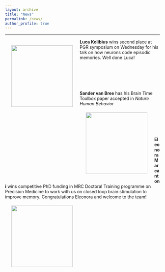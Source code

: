 ```yaml
---
layout: archive
title: "News"
permalink: /news/
author_profile: true
---
```

---

<img align="left" src="https://hanslmayr.github.io/images/celebrate.jpg" width="200 px" style="padding: 20px">

**Luca Kolibius** wins second place at PGR symposium on Wednesday for his talk on how neurons code episodic memories. Well done Luca!
<br>
<br>
<br>
<br>
<br>
<br>

**Sander van Bree** has his Brain Time Toolbox paper accepted in *Nature Human Behavior*
<img align="left" src="https://hanslmayr.github.io/images/paper.jpg" width="200 px" style="padding: 20px">
<br>
<br>
<br>
<br>
<br>
<br>

**Eleonora Marcantoni** wins competitive PhD funding in MRC Doctoral Training programme on Precision Medicine to work with us on closed loop brain stimulation to improve memory. Congratulations Eleonora and welcome to the team!
<img align="left" src="https://hanslmayr.github.io/images/celebrate.jpg" width="200 px" style="padding: 20px">
<br>
<br>
<br>
<br>
<br>
<br>


